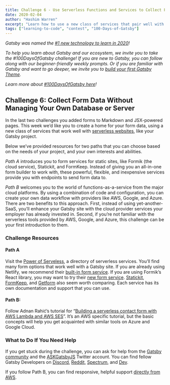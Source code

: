 ```yaml
---
title: Challenge 6 - Use Serverless Functions and Services to Collect Form Data
date: 2020-02-04
author: "Hashim Warren"
excerpt: "Learn how to use a new class of services that pair well with your Gatsby site"
tags: ["learning-to-code", "contest", "100-Days-of-Gatsby"]
---
```


_Gatsby was named the [#1 new technology to learn in 2020](https://www.cnbc.com/2019/12/02/10-hottest-tech-skills-that-could-pay-off-most-in-2020-says-new-report.html)!_

_To help you learn about Gatsby and our ecosystem, we invite you to take the #100DaysOfGatsby challenge! If you are new to Gatsby, you can follow along with our beginner-friendly weekly prompts. Or if you are familiar with Gatsby and want to go deeper, we invite you to [build your first Gatsby Theme](/docs/themes/building-themes/)._

_Learn more about [#100DaysOfGatsby here](/blog/100days)!_

## Challenge 6: Collect Form Data Without Managing Your Own Database or Server

In the last two challenges you added forms to Markdown and JSX-powered pages. This week we’d like you to create a home for your form data, using a new class of services that work well with [serverless websites](/blog/2018-10-10-unbundling-of-the-cms#integrating-modular-services), like your Gatsby project.

Below we’ve provided resources for two paths that you can choose based on the needs of your project, and your own interests and abilities.

_Path A_ introduces you to form services for static sites, like Formik (the cloud service), Statickit, and FormKeep. Instead of giving you an all-in-one form builder to work with, these powerful, flexible, and inexpensive services provide you with endpoints to send form data to.

_Path B_ welcomes you to the world of functions-as-a-service from the major cloud platforms. By using a combination of code and configuration, you can create your own data workflow with providers like AWS, Google, and Azure. There are two benefits to this approach. First, instead of using yet-another-SaaS, you’ll enhance your Gatsby site with the cloud provider services your employer has already invested in. Second, if you’re not familiar with the serverless tools provided by AWS, Google, and Azure, this challenge can be your first introduction to them.

### Challenge Resources

#### Path A

Visit the [Power of Serveless](https://serverless.css-tricks.com/services/forms), a directory of serverless services. You’ll find many form options that work well with a Gatsby site. If you are already using Netlify, we recommend their [built-in form service](https://www.netlify.com/products/forms/). If you are using Formik’s React library, you may want to try their [new form service](https://formik.com/). [Statickit](https://statickit.com/), [FormKeep](https://formkeep.com/), and [Getform](https://getform.io/) also seem worth comparing. Each service has its own documentation and support that you can use.

#### Path B:

Follow Adnan Rahić’s tutorial for “[Building a serverless contact form with AWS Lambda and AWS SES](https://dev.to/adnanrahic/building-a-serverless-contact-form-with-aws-lambda-and-aws-ses-4jm0)”. It’s an AWS specific tutorial, but the basic concepts will help you get acquainted with similar tools on Azure and Google Cloud.

### What to Do If You Need Help

If you get stuck during the challenge, you can ask for help from the [Gatsby community](/contributing/community/) and the [ASKGatsbyJS](https://twitter.com/AskGatsbyJS) Twitter account. You can find fellow Gatsby Developers on [Discord](https://discordapp.com/invite/gatsby), [Reddit](https://www.reddit.com/r/gatsbyjs/), [Spectrum](https://spectrum.chat/gatsby-js), and [Dev](https://dev.to/t/gatsby).

If you follow Path B, you can find responsive, helpful support [directly from AWS](https://aws.amazon.com/premiumsupport/).
